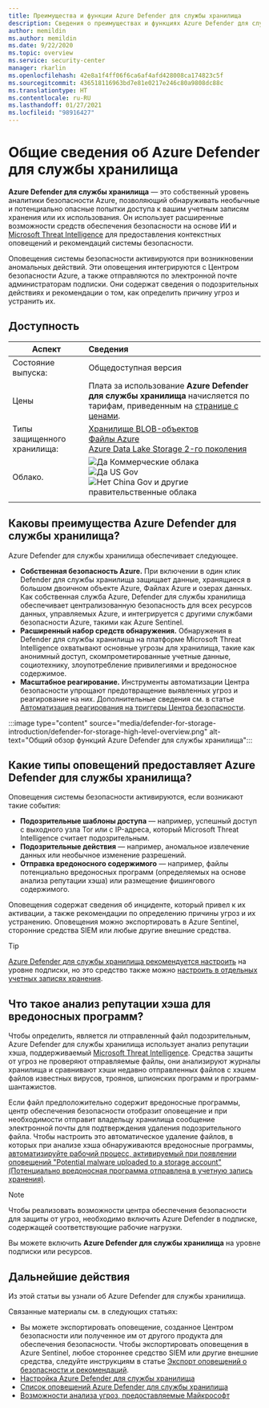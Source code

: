 ```yaml
---
title: Преимущества и функции Azure Defender для службы хранилища
description: Сведения о преимуществах и функциях Azure Defender для службы хранилища.
author: memildin
ms.author: memildin
ms.date: 9/22/2020
ms.topic: overview
ms.service: security-center
manager: rkarlin
ms.openlocfilehash: 42e8a1f4ff06f6ca6af4afd428008ca174823c5f
ms.sourcegitcommit: 436518116963bd7e81e0217e246c80a9808dc88c
ms.translationtype: HT
ms.contentlocale: ru-RU
ms.lasthandoff: 01/27/2021
ms.locfileid: "98916427"
---
```

# <a name="introduction-to-azure-defender-for-storage"></a>Общие сведения об Azure Defender для службы хранилища


**Azure Defender для службы хранилища** — это собственный уровень аналитики безопасности Azure, позволяющий обнаруживать необычные и потенциально опасные попытки доступа к вашим учетным записям хранения или их использования. Он использует расширенные возможности средств обеспечения безопасности на основе ИИ и [Microsoft Threat Intelligence](https://go.microsoft.com/fwlink/?linkid=2128684) для предоставления контекстных оповещений и рекомендаций системы безопасности.

Оповещения системы безопасности активируются при возникновении аномальных действий. Эти оповещения интегрируются с Центром безопасности Azure, а также отправляются по электронной почте администраторам подписки. Они содержат сведения о подозрительных действиях и рекомендации о том, как определить причину угроз и устранить их.

## <a name="availability"></a>Доступность

|Аспект|Сведения|
|----|:----|
|Состояние выпуска:|Общедоступная версия|
|Цены|Плата за использование **Azure Defender для службы хранилища** начисляется по тарифам, приведенным на [странице с ценами](security-center-pricing.md).|
|Типы защищенного хранилища:|[Хранилище BLOB-объектов](https://azure.microsoft.com/services/storage/blobs/)<br>[Файлы Azure](../storage/files/storage-files-introduction.md)<br>[Azure Data Lake Storage 2-го поколения](../storage/blobs/data-lake-storage-introduction.md)|
|Облако.|![Да](./media/icons/yes-icon.png) Коммерческие облака<br>![Да](./media/icons/yes-icon.png) US Gov<br>![Нет](./media/icons/no-icon.png) China Gov и другие правительственные облака|
|||


## <a name="what-are-the-benefits-of-azure-defender-for-storage"></a>Каковы преимущества Azure Defender для службы хранилища?

Azure Defender для службы хранилища обеспечивает следующее.

- **Собственная безопасность Azure.** При включении в один клик Defender для службы хранилища защищает данные, хранящиеся в большом двоичном объекте Azure, Файлах Azure и озерах данных. Как собственная служба Azure, Defender для службы хранилища обеспечивает централизованную безопасность для всех ресурсов данных, управляемых Azure, и интегрируется с другими службами безопасности Azure, такими как Azure Sentinel.
- **Расширенный набор средств обнаружения.** Обнаружения в Defender для службы хранилища на платформе Microsoft Threat Intelligence охватывают основные угрозы для хранилища, такие как анонимный доступ, скомпрометированные учетные данные, социотехнику, злоупотребление привилегиями и вредоносное содержимое.
- **Масштабное реагирование.** Инструменты автоматизации Центра безопасности упрощают предотвращение выявленных угроз и реагирование на них. Дополнительные сведения см. в статье [Автоматизация реагирования на триггеры Центра безопасности](workflow-automation.md).

:::image type="content" source="media/defender-for-storage-introduction/defender-for-storage-high-level-overview.png" alt-text="Общий обзор функций Azure Defender для службы хранилища":::


## <a name="what-kind-of-alerts-does-azure-defender-for-storage-provide"></a>Какие типы оповещений предоставляет Azure Defender для службы хранилища?

Оповещения системы безопасности активируются, если возникают такие события:

- **Подозрительные шаблоны доступа** — например, успешный доступ с выходного узла Tor или с IP-адреса, который Microsoft Threat Intelligence считает подозрительным.
- **Подозрительные действия** — например, аномальное извлечение данных или необычное изменение разрешений.
- **Отправка вредоносного содержимого** — например, файлы потенциально вредоносных программ (определяемых на основе анализа репутации хэша) или размещение фишингового содержимого.

Оповещения содержат сведения об инциденте, который привел к их активации, а также рекомендации по определению причины угроз и их устранению. Оповещения можно экспортировать в Azure Sentinel, сторонние средства SIEM или любые другие внешние средства.

> [!TIP]
> [Azure Defender для службы хранилища рекомендуется настроить](../storage/common/azure-defender-storage-configure.md?tabs=azure-security-center) на уровне подписки, но это средство также можно [настроить в отдельных учетных записях хранения](../storage/common/azure-defender-storage-configure.md?tabs=azure-portal).


## <a name="what-is-hash-reputation-analysis-for-malware"></a>Что такое анализ репутации хэша для вредоносных программ?

Чтобы определить, является ли отправленный файл подозрительным, Azure Defender для службы хранилища использует анализ репутации хэша, поддерживаемый [Microsoft Threat Intelligence](https://go.microsoft.com/fwlink/?linkid=2128684). Средства защиты от угроз не проверяют отправляемые файлы, они анализируют журналы хранилища и сравнивают хэши недавно отправленных файлов с хэшем файлов известных вирусов, троянов, шпионских программ и программ-шантажистов. 

Если файл предположительно содержит вредоносные программы, центр обеспечения безопасности отобразит оповещение и при необходимости отправит владельцу хранилища сообщение электронной почты для подтверждения удаления подозрительного файла. Чтобы настроить это автоматическое удаление файлов, в которых при анализе хэша обнаруживаются вредоносные программы, [автоматизируйте рабочий процесс, активируемый при появлении оповещений "Potential malware uploaded to a storage account" (Потенциально вредоносная программа отправлена в учетную запись хранения)](https://techcommunity.microsoft.com/t5/azure-security-center/how-to-respond-to-potential-malware-uploaded-to-azure-storage/ba-p/1452005).

> [!NOTE]
> Чтобы реализовать возможности центра обеспечения безопасности для защиты от угроз, необходимо включить Azure Defender в подписке, содержащей соответствующие рабочие нагрузки.
>
> Вы можете включить **Azure Defender для службы хранилища** на уровне подписки или ресурсов.



## <a name="next-steps"></a>Дальнейшие действия

Из этой статьи вы узнали об Azure Defender для службы хранилища.

Связанные материалы см. в следующих статьях: 

- Вы можете экспортировать оповещение, созданное Центром безопасности или полученное им от другого продукта для обеспечения безопасности. Чтобы экспортировать оповещения в Azure Sentinel, любое стороннее средство SIEM или другие внешние средства, следуйте инструкциям в статье [Экспорт оповещений о безопасности и рекомендаций](continuous-export.md).
- [Настройка Azure Defender для службы хранилища](../storage/common/azure-defender-storage-configure.md)
- [Список оповещений Azure Defender для службы хранилища](alerts-reference.md#alerts-azurestorage)
- [Возможности анализа угроз, предоставляемые Майкрософт](https://go.microsoft.com/fwlink/?linkid=2128684)